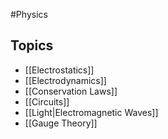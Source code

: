 #Physics
## Topics
* [[Electrostatics]]
* [[Electrodynamics]]
* [[Conservation Laws]]
* [[Circuits]]
* [[Light|Electromagnetic Waves]]
* [[Gauge Theory]]